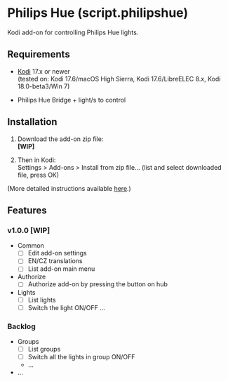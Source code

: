 # Philips Hue (script.philipshue)

Kodi add-on for controlling Philips Hue lights.

## Requirements

- [Kodi](https://kodi.tv) 17.x or newer<br>
    (tested on: Kodi 17.6/macOS High Sierra, Kodi 17.6/LibreELEC 8.x, Kodi 18.0-beta3/Win 7)

- Philips Hue Bridge + light/s to control

## Installation

1. Download the add-on zip file:<br>
    **[WIP]**
    <!--[script.philipshue-1.0.0.zip](http://github.com/tommistolercz/script.philipshue/archive/script.philipshue-1.0.0.zip)-->
    
2. Then in Kodi:<br>
    Settings > Add-ons > Install from zip file... (list and select downloaded file, press OK)
    
(More detailed instructions available [here](https://kodi.wiki/view/HOW-TO:Install_add-ons_from_zip_files).)

## Features

### v1.0.0 **[WIP]**

- Common
    - [ ] Edit add-on settings
    - [ ] EN/CZ translations
    - [ ] List add-on main menu
- Authorize
    - [ ] Authorize add-on by pressing the button on hub
- Lights
    - [ ] List lights
    - [ ] Switch the light ON/OFF
    ...

### Backlog

- Groups
    - [ ] List groups
    - [ ] Switch all the lights in group ON/OFF
    - ...
- ...
